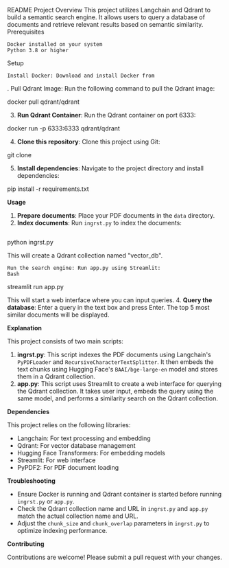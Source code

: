 README
Project Overview
This project utilizes Langchain and Qdrant to build a semantic search engine. It allows users to query a database of documents and retrieve relevant results based on semantic similarity.
Prerequisites

    Docker installed on your system
    Python 3.8 or higher

Setup

    Install Docker: Download and install Docker from 

.
Pull Qdrant Image: Run the following command to pull the Qdrant image:

docker pull qdrant/qdrant

3. **Run Qdrant Container**: Run the Qdrant container on port 6333:

docker run -p 6333:6333 qdrant/qdrant

4. **Clone this repository**: Clone this project using Git:

git clone 

5. **Install dependencies**: Navigate to the project directory and install dependencies:

pip install -r requirements.txt


**Usage**

1. **Prepare documents**: Place your PDF documents in the `data` directory.
2. **Index documents**: Run `ingrst.py` to index the documents:
   ```bash
python ingrst.py

This will create a Qdrant collection named "vector_db".

    Run the search engine: Run app.py using Streamlit:
    Bash

streamlit run app.py

   This will start a web interface where you can input queries.
4. **Query the database**: Enter a query in the text box and press Enter. The top 5 most similar documents will be displayed.

**Explanation**

This project consists of two main scripts:

1. **ingrst.py**: This script indexes the PDF documents using Langchain's `PyPDFLoader` and `RecursiveCharacterTextSplitter`. It then embeds the text chunks using Hugging Face's `BAAI/bge-large-en` model and stores them in a Qdrant collection.
2. **app.py**: This script uses Streamlit to create a web interface for querying the Qdrant collection. It takes user input, embeds the query using the same model, and performs a similarity search on the Qdrant collection.

**Dependencies**

This project relies on the following libraries:

* Langchain: For text processing and embedding
* Qdrant: For vector database management
* Hugging Face Transformers: For embedding models
* Streamlit: For web interface
* PyPDF2: For PDF document loading

**Troubleshooting**

* Ensure Docker is running and Qdrant container is started before running `ingrst.py` or `app.py`.
* Check the Qdrant collection name and URL in `ingrst.py` and `app.py` match the actual collection name and URL.
* Adjust the `chunk_size` and `chunk_overlap` parameters in `ingrst.py` to optimize indexing performance.

**Contributing**

Contributions are welcome! Please submit a pull request with your changes.
